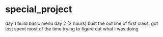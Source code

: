 # special_project
  day 1
build basic menu 
 day 2 (2 hours)
built the out line of first class, got lost spent most of the time trying to figure out what i was doing 
